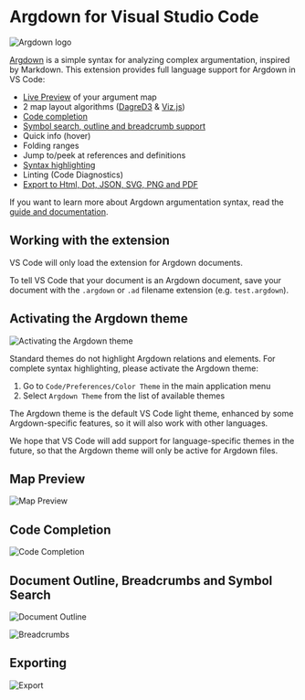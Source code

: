 # Argdown for Visual Studio Code

![Argdown logo](https://raw.githubusercontent.com/christianvoigt/argdown/HEAD/packages/argdown-vscode/media/argdown-arrow.png?sanitize=true)

[Argdown](https://argdown.org) is a simple syntax for analyzing complex argumentation, inspired by Markdown. This extension provides full language support for Argdown in VS Code:

- [Live Preview](#map-preview) of your argument map
- 2 map layout algorithms ([DagreD3](https://github.com/dagrejs/dagre-d3) & [Viz.js](https://github.com/mdaines/viz.js/))
- [Code completion](#code-completion)
- [Symbol search, outline and breadcrumb support](#document-outline-breadcrumbs-and-symbol-search)
- Quick info (hover)
- Folding ranges
- Jump to/peek at references and definitions
- [Syntax highlighting](#activating-the-argdown-theme)
- Linting (Code Diagnostics)
- [Export to Html, Dot, JSON, SVG, PNG and PDF](#exporting)

If you want to learn more about Argdown argumentation syntax, read the [guide and documentation](https://argdown.org).


## Working with the extension

VS Code will only load the extension for Argdown documents.

To tell VS Code that your document is an Argdown document, save your document with the `.argdown` or `.ad` filename extension (e.g. `test.argdown`).

## Activating the Argdown theme

![Activating the Argdown theme](https://raw.githubusercontent.com/christianvoigt/argdown/HEAD/packages/argdown-vscode/media/ArgdownThemeScreencap.gif?sanitize=true "Activating the Argdown theme")

Standard themes do not highlight Argdown relations and elements. For complete syntax highlighting, please activate the Argdown theme:

1. Go to `Code/Preferences/Color Theme` in the main application menu
2. Select `Argdown Theme` from the list of available themes

The Argdown theme is the default VS Code light theme, enhanced by some Argdown-specific features, so it will also work with other languages.

We hope that VS Code will add support for language-specific themes in the future, so that the Argdown theme will only be active for Argdown files.

## Map Preview

![Map Preview](https://raw.githubusercontent.com/christianvoigt/argdown/HEAD/packages/argdown-vscode/media/MapPreviewScreencap.gif?sanitize=true "Opening the map preview")
 
## Code Completion

![Code Completion](https://raw.githubusercontent.com/christianvoigt/argdown/HEAD/packages/argdown-vscode/media/CodeCompletionScreencap.gif?sanitize=true "Using code completion")

## Document Outline, Breadcrumbs and Symbol Search

![Document Outline](https://raw.githubusercontent.com/christianvoigt/argdown/HEAD/packages/argdown-vscode/media/OutlineScreencap.gif?sanitize=true "Using the document outline")

![Breadcrumbs](https://raw.githubusercontent.com/christianvoigt/argdown/HEAD/packages/argdown-vscode/media/BreadcrumbsScreencap.gif?sanitize=true "Using breadcrumbs")

## Exporting

![Export](https://raw.githubusercontent.com/christianvoigt/argdown/HEAD/packages/argdown-vscode/media/ExportScreencap.gif?sanitize=true "Exporting Argdown document")
